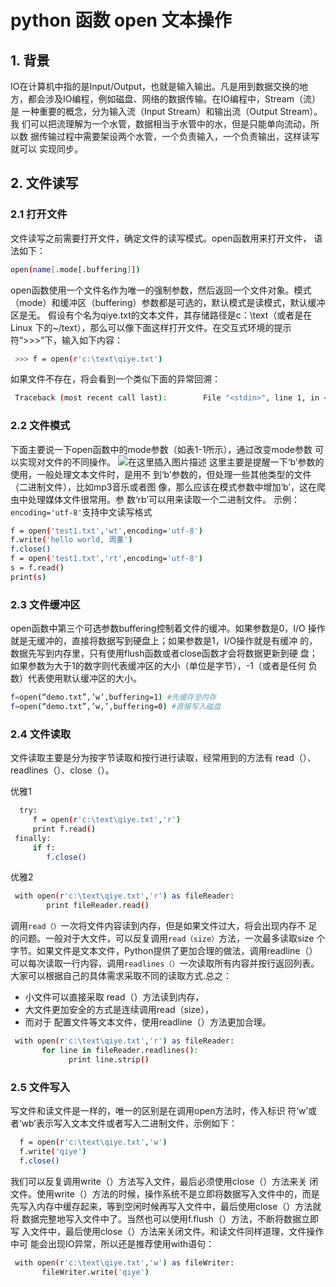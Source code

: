 #  python 函数 open 文本操作

## 1. 背景
IO在计算机中指的是Input/Output，也就是输入输出。凡是用到数据交换的地 方，都会涉及IO编程，例如磁盘、网络的数据传输。在IO编程中，Stream（流）是 一种重要的概念，分为输入流（Input Stream）和输出流（Output Stream）。我 们可以把流理解为一个水管，数据相当于水管中的水，但是只能单向流动，所以数 据传输过程中需要架设两个水管，一个负责输入，一个负责输出，这样读写就可以 实现同步。

## 2. 文件读写

### 2.1 打开文件
文件读写之前需要打开文件，确定文件的读写模式。open函数用来打开文件， 语法如下：
 

```bash
open(name[.mode[.buffering]])
```

open函数使用一个文件名作为唯一的强制参数，然后返回一个文件对象。模式 （mode）和缓冲区（buffering）参数都是可选的，默认模式是读模式，默认缓冲 区是无。
假设有个名为qiye.txt的文本文件，其存储路径是c：\text（或者是在Linux 下的~/text），那么可以像下面这样打开文件。在交互式环境的提示 符“>>>”下，输入如下内容：

```bash
 >>> f = open(r'c:\text\qiye.txt')
```

如果文件不存在，将会看到一个类似下面的异常回溯：

```bash
 Traceback (most recent call last):        File "<stdin>", line 1, in <module>     IOError: [Errno 2] No such file or directory: 'C:\\qiye.txt'
```

### 2.2 文件模式
下面主要说一下open函数中的mode参数（如表1-1所示），通过改变mode参数 可以实现对文件的不同操作。
![在这里插入图片描述](https://img-blog.csdnimg.cn/20200807235248271.png?x-oss-process=image/watermark,type_ZmFuZ3poZW5naGVpdGk,shadow_10,text_aHR0cHM6Ly9ibG9nLmNzZG4ubmV0L3hpeGloYWhhbGVsZWhlaGU=,size_16,color_FFFFFF,t_70)
这里主要是提醒一下‘b’参数的使用，一般处理文本文件时，是用不 到‘b’参数的，但处理一些其他类型的文件（二进制文件），比如mp3音乐或者图 像，那么应该在模式参数中增加‘b’，这在爬虫中处理媒体文件很常用。参 数‘rb’可以用来读取一个二进制文件。
示例：
`encoding='utf-8'`支持中文读写格式
```bash
f = open('test1.txt','wt',encoding='utf-8')
f.write('hello world, 周董')
f.close()
f = open('test1.txt','rt',encoding='utf-8')
s = f.read()
print(s)
```

### 2.3 文件缓冲区
open函数中第三个可选参数buffering控制着文件的缓冲。如果参数是0，I/O 操作就是无缓冲的，直接将数据写到硬盘上；如果参数是1，I/O操作就是有缓冲 的，数据先写到内存里，只有使用flush函数或者close函数才会将数据更新到硬 盘；如果参数为大于1的数字则代表缓冲区的大小（单位是字节），-1（或者是任何 负数）代表使用默认缓冲区的大小。

```bash
f=open(“demo.txt”,’w’,buffering=1) #先缓存至内存
f=open(“demo.txt”,’w,’,buffering=0) #直接写入磁盘
```
### 2.4 文件读取

文件读取主要是分为按字节读取和按行进行读取，经常用到的方法有 read（）、readlines（）、close（）。

优雅1
```bash
  try:       
     f = open(r'c:\text\qiye.txt','r')        
     print f.read()     
 finally:        
     if f:                
        f.close()
```
优雅2
```bash
 with open(r'c:\text\qiye.txt','r') as fileReader:        
        print fileReader.read()
```
调用`read（）`一次将文件内容读到内存，但是如果文件过大，将会出现内存不 足的问题。一般对于大文件，可以反复调用`read（size）`方法，一次最多读取size 个字节。如果文件是文本文件，Python提供了更加合理的做法，调用readline（） 可以每次读取一行内容，调用`readlines（）`一次读取所有内容并按行返回列表。 大家可以根据自己的具体需求采取不同的读取方式.总之：

 - 小文件可以直接采取 read（）方法读到内存，
 - 大文件更加安全的方式是连续调用read（size），
 - 而对于 配置文件等文本文件，使用readline（）方法更加合理。

```bash
 with open(r'c:\text\qiye.txt','r') as fileReader:        
       for line in fileReader.readlines():                
             print line.strip()
```
### 2.5 文件写入
写文件和读文件是一样的，唯一的区别是在调用open方法时，传入标识
符‘w’或者‘wb’表示写入文本文件或者写入二进制文件，示例如下：

```bash
  f = open(r'c:\text\qiye.txt','w')     
  f.write('qiye')     
  f.close()
```
我们可以反复调用write（）方法写入文件，最后必须使用close（）方法来关 闭文件。使用write（）方法的时候，操作系统不是立即将数据写入文件中的，而是 先写入内存中缓存起来，等到空闲时候再写入文件中，最后使用close（）方法就将 数据完整地写入文件中了。当然也可以使用f.flush（）方法，不断将数据立即写 入文件中，最后使用close（）方法来关闭文件。和读文件同样道理，文件操作中可 能会出现IO异常，所以还是推荐使用with语句：

```bash
 with open(r'c:\text\qiye.txt','w') as fileWriter:        
       fileWriter.write('qiye')
```
